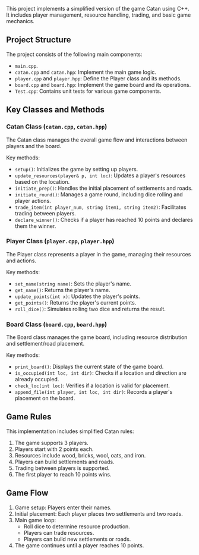 This project implements a simplified version of the game Catan using C++. It includes player management, resource handling, trading, and basic game mechanics.

## Project Structure

The project consists of the following main components:

- `main.cpp`.
- `catan.cpp` and `catan.hpp`: Implement the main game logic.
- `player.cpp` and `player.hpp`: Define the Player class and its methods.
- `board.cpp` and `board.hpp`: Implement the game board and its operations.
- `Test.cpp`: Contains unit tests for various game components.

## Key Classes and Methods

### Catan Class (`catan.cpp`, `catan.hpp`)

The Catan class manages the overall game flow and interactions between players and the board.

Key methods:
- `setup()`: Initializes the game by setting up players.
- `update_resources(player& p, int loc)`: Updates a player's resources based on the location.
- `initiate_prep()`: Handles the initial placement of settlements and roads.
- `initiate_round()`: Manages a game round, including dice rolling and player actions.
- `trade_item(int player_num, string item1, string item2)`: Facilitates trading between players.
- `declare_winner()`: Checks if a player has reached 10 points and declares them the winner.

### Player Class (`player.cpp`, `player.hpp`)

The Player class represents a player in the game, managing their resources and actions.

Key methods:
- `set_name(string name)`: Sets the player's name.
- `get_name()`: Returns the player's name.
- `update_points(int x)`: Updates the player's points.
- `get_points()`: Returns the player's current points.
- `roll_dice()`: Simulates rolling two dice and returns the result.

### Board Class (`board.cpp`, `board.hpp`)

The Board class manages the game board, including resource distribution and settlement/road placement.

Key methods:
- `print_board()`: Displays the current state of the game board.
- `is_occupied(int loc, int dir)`: Checks if a location and direction are already occupied.
- `check_loc(int loc)`: Verifies if a location is valid for placement.
- `append_file(int player, int loc, int dir)`: Records a player's placement on the board.


## Game Rules

This implementation includes simplified Catan rules:

1. The game supports 3 players.
2. Players start with 2 points each.
3. Resources include wood, bricks, wool, oats, and iron.
4. Players can build settlements and roads.
5. Trading between players is supported.
6. The first player to reach 10 points wins.

## Game Flow

1. Game setup: Players enter their names.
2. Initial placement: Each player places two settlements and two roads.
3. Main game loop:
   - Roll dice to determine resource production.
   - Players can trade resources.
   - Players can build new settlements or roads.
4. The game continues until a player reaches 10 points.
